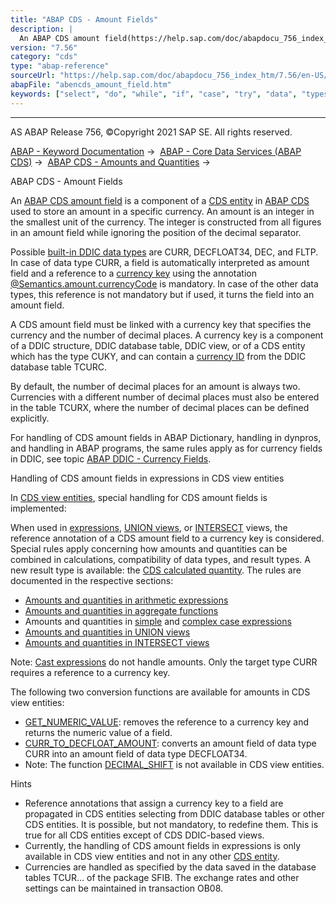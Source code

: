 ```yaml
---
title: "ABAP CDS - Amount Fields"
description: |
  An ABAP CDS amount field(https://help.sap.com/doc/abapdocu_756_index_htm/7.56/en-US/abencds_amount_field_glosry.htm 'Glossary Entry') is a component of a CDS entity(https://help.sap.com/doc/abapdocu_756_index_htm/7.56/en-US/abencds_entity_glosry.htm 'Glossary Entry') in ABAP CDS(https://help.s
version: "7.56"
category: "cds"
type: "abap-reference"
sourceUrl: "https://help.sap.com/doc/abapdocu_756_index_htm/7.56/en-US/abencds_amount_field.htm"
abapFile: "abencds_amount_field.htm"
keywords: ["select", "do", "while", "if", "case", "try", "data", "types", "abencds", "amount", "field"]
---
```


* * *

AS ABAP Release 756, ©Copyright 2021 SAP SE. All rights reserved.

[ABAP - Keyword Documentation](https://help.sap.com/doc/abapdocu_756_index_htm/7.56/en-US/abenabap.htm) →  [ABAP - Core Data Services (ABAP CDS)](https://help.sap.com/doc/abapdocu_756_index_htm/7.56/en-US/abencds.htm) →  [ABAP CDS - Amounts and Quantities](https://help.sap.com/doc/abapdocu_756_index_htm/7.56/en-US/abencds_calc_quan.htm) → 

ABAP CDS - Amount Fields

An [ABAP CDS amount field](https://help.sap.com/doc/abapdocu_756_index_htm/7.56/en-US/abencds_amount_field_glosry.htm "Glossary Entry") is a component of a [CDS entity](https://help.sap.com/doc/abapdocu_756_index_htm/7.56/en-US/abencds_entity_glosry.htm "Glossary Entry") in [ABAP CDS](https://help.sap.com/doc/abapdocu_756_index_htm/7.56/en-US/abenabap_cds_glosry.htm "Glossary Entry") used to store an amount in a specific currency. An amount is an integer in the smallest unit of the currency. The integer is constructed from all figures in an amount field while ignoring the position of the decimal separator.

Possible [built-in DDIC data types](https://help.sap.com/doc/abapdocu_756_index_htm/7.56/en-US/abenddic_builtin_types.htm) are CURR, DECFLOAT34, DEC, and FLTP. In case of data type CURR, a field is automatically interpreted as amount field and a reference to a [currency key](https://help.sap.com/doc/abapdocu_756_index_htm/7.56/en-US/abencurrency_key_glosry.htm "Glossary Entry") using the annotation [@Semantics.amount.currencyCode](https://help.sap.com/doc/abapdocu_756_index_htm/7.56/en-US/abencds_f1_element_annotation.htm) is mandatory. In case of the other data types, this reference is not mandatory but if used, it turns the field into an amount field.

A CDS amount field must be linked with a currency key that specifies the currency and the number of decimal places. A currency key is a component of a DDIC structure, DDIC database table, DDIC view, or of a CDS entity which has the type CUKY, and can contain a [currency ID](https://help.sap.com/doc/abapdocu_756_index_htm/7.56/en-US/abencurrency_id_glosry.htm "Glossary Entry") from the DDIC database table TCURC.

By default, the number of decimal places for an amount is always two. Currencies with a different number of decimal places must also be entered in the table TCURX, where the number of decimal places can be defined explicitly.

For handling of CDS amount fields in ABAP Dictionary, handling in dynpros, and handling in ABAP programs, the same rules apply as for currency fields in DDIC, see topic [ABAP DDIC - Currency Fields](https://help.sap.com/doc/abapdocu_756_index_htm/7.56/en-US/abenddic_currency_field.htm).

Handling of CDS amount fields in expressions in CDS view entities

In [CDS view entities](https://help.sap.com/doc/abapdocu_756_index_htm/7.56/en-US/abencds_v2_view_glosry.htm "Glossary Entry"), special handling for CDS amount fields is implemented:

When used in [expressions](https://help.sap.com/doc/abapdocu_756_index_htm/7.56/en-US/abencds_expressions_v2.htm), [UNION views](https://help.sap.com/doc/abapdocu_756_index_htm/7.56/en-US/abencds_union_v2.htm), or [INTERSECT](https://help.sap.com/doc/abapdocu_756_index_htm/7.56/en-US/abencds_intersect_v2.htm) views, the reference annotation of a CDS amount field to a currency key is considered. Special rules apply concerning how amounts and quantities can be combined in calculations, compatibility of data types, and result types. A new result type is available: the [CDS calculated quantity](https://help.sap.com/doc/abapdocu_756_index_htm/7.56/en-US/abencds_calculated_quantity_glosry.htm "Glossary Entry"). The rules are documented in the respective sections:

-   [Amounts and quantities in arithmetic expressions](https://help.sap.com/doc/abapdocu_756_index_htm/7.56/en-US/abencds_arit_exp_calc_v2.htm)
-   [Amounts and quantities in aggregate functions](https://help.sap.com/doc/abapdocu_756_index_htm/7.56/en-US/abencds_aggregate_functions_v2.htm)
-   Amounts and quantities in [simple](https://help.sap.com/doc/abapdocu_756_index_htm/7.56/en-US/abencds_simple_case_expression_v2.htm) and [complex case expressions](https://help.sap.com/doc/abapdocu_756_index_htm/7.56/en-US/abencds_searched_case_expr_v2.htm)
-   [Amounts and quantities in UNION views](https://help.sap.com/doc/abapdocu_756_index_htm/7.56/en-US/abencds_union_v2.htm)
-   [Amounts and quantities in INTERSECT views](https://help.sap.com/doc/abapdocu_756_index_htm/7.56/en-US/abencds_intersect_v2.htm)

Note: [Cast expressions](https://help.sap.com/doc/abapdocu_756_index_htm/7.56/en-US/abencds_cast_expression_v2.htm) do not handle amounts. Only the target type CURR requires a reference to a currency key.

The following two conversion functions are available for amounts in CDS view entities:

-   [GET\_NUMERIC\_VALUE](https://help.sap.com/doc/abapdocu_756_index_htm/7.56/en-US/abencds_conv_func_unit_curr_v2.htm): removes the reference to a currency key and returns the numeric value of a field.
-   [CURR\_TO\_DECFLOAT\_AMOUNT](https://help.sap.com/doc/abapdocu_756_index_htm/7.56/en-US/abencds_conv_func_unit_curr_v2.htm): converts an amount field of data type CURR into an amount field of data type DECFLOAT34.
-   Note: The function [DECIMAL\_SHIFT](abencds_conv_func_unit_curr_v1.htm#!ABAP_VARIANT_3@3@) is not available in CDS view entities.

Hints

-   Reference annotations that assign a currency key to a field are propagated in CDS entities selecting from DDIC database tables or other CDS entities. It is possible, but not mandatory, to redefine them. This is true for all CDS entities except of CDS DDIC-based views.
-   Currently, the handling of CDS amount fields in expressions is only available in CDS view entities and not in any other [CDS entity](https://help.sap.com/doc/abapdocu_756_index_htm/7.56/en-US/abencds_entity_glosry.htm "Glossary Entry").
-   Currencies are handled as specified by the data saved in the database tables TCUR... of the package SFIB. The exchange rates and other settings can be maintained in transaction OB08.